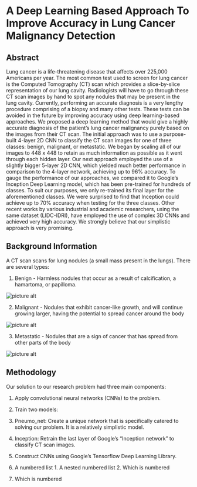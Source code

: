 # A Deep Learning Based Approach To Improve Accuracy in Lung Cancer Malignancy Detection #

## Abstract ##
Lung cancer is a life-threatening disease that affects over 225,000 Americans per year. The most common test used to screen for lung cancer is the Computed Tomography (CT) scan which provides a slice-by-slice representation of our lung cavity. Radiologists will have to go through these CT scan images by hand to spot any nodules that may be present in the lung cavity. Currently, performing an accurate diagnosis is a very lengthy procedure comprising of a biopsy and many other tests. These tests can be avoided in the future by improving accuracy using deep learning-based approaches. We proposed a deep learning method that would give a highly accurate diagnosis of the patient’s lung cancer malignancy purely based on the images from their CT scan. The initial approach was to use a purpose-built 4-layer 2D CNN to classify the CT scan images for one of three classes: benign, malignant, or metastatic. We began by scaling all of our images to 448 x 448 to retain as much information as possible as it went through each hidden layer. Our next approach employed the use of a slightly bigger 5-layer 2D CNN, which yielded much better performance in comparison to the 4-layer network, achieving up to 96% accuracy. To gauge the performance of our approaches, we compared it to Google’s Inception Deep Learning model, which has been pre-trained for hundreds of classes. To suit our purposes, we only re-trained its final layer for the aforementioned classes. We were surprised to find that Inception could achieve up to 70% accuracy when testing for the three classes. Other recent works by various industrial and academic researchers, using the same dataset (LIDC-IDRI), have employed the use of complex 3D CNNs and achieved very high accuracy. We strongly believe that our simplistic approach is very promising.

## Background Information ##
A CT scan scans for lung nodules (a small mass present in the lungs). There are several types:

1. Benign - Harmless nodules that occur as a result of calcification, a hamartoma, or papilloma.

![picture alt](https://img.medscapestatic.com/pi/meds/ckb/44/17144tn.jpg)

2. Malignant - Nodules that exhibit cancer-like growth, and will continue growing larger, having the potential to spread cancer around the body

![picture alt](http://www.stritch.luc.edu/lumen/MedEd/Radio/curriculum/Harrisons/Oncology/Adenoca_lung1.jpg)

3. Metastatic - Nodules that are a sign of cancer that has spread from other parts of the body

![picture alt](https://prod-images.static.radiopaedia.org/images/283981/aa3c0ceb1f960fda8dc41876e1d6c4_gallery.jpg)

## Methodology ##
Our solution to our research problem had three main components:
1. Apply convolutional neural networks (CNNs) to the problem.
2. Train two models:
  1. Pneumo_net: Create a unique network that is specifically catered to solving our problem. It is a relatively simplistic model. 
  2. Inception: Retrain the last layer of Google’s “Inception network” to classify CT scan images. 
3. Construct CNNs using Google’s Tensorflow Deep Learning Library.

1. A numbered list
              1. A nested numbered list
              2. Which is numbered
2. Which is numbered

